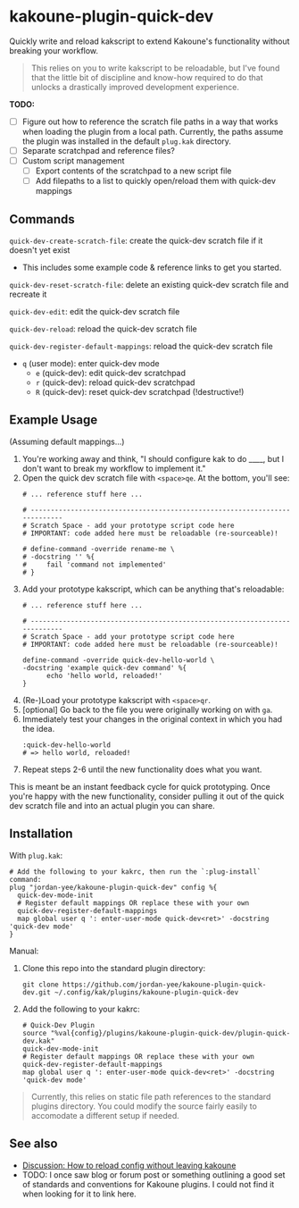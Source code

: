 # kakoune-plugin-quick-dev

Quickly write and reload kakscript to extend Kakoune's functionality without
breaking your workflow.

> This relies on you to write kakscript to be reloadable, but I've found that
> the little bit of discipline and know-how required to do that unlocks a
> drastically improved development experience.

**TODO:**
- [ ] Figure out how to reference the scratch file paths in a way that works
      when loading the plugin from a local path. Currently, the paths assume
      the plugin was installed in the default `plug.kak` directory.
- [ ] Separate scratchpad and reference files?
- [ ] Custom script management
    - [ ] Export contents of the scratchpad to a new script file
    - [ ] Add filepaths to a list to quickly open/reload them with quick-dev
          mappings

## Commands

`quick-dev-create-scratch-file`: create the quick-dev scratch file if it doesn't
yet exist
- This includes some example code & reference links to get you started.

`quick-dev-reset-scratch-file`: delete an existing quick-dev scratch file and
recreate it

`quick-dev-edit`: edit the quick-dev scratch file

`quick-dev-reload`: reload the quick-dev scratch file

`quick-dev-register-default-mappings`: reload the quick-dev scratch file
- `q` (user mode): enter quick-dev mode
  - `e` (quick-dev): edit quick-dev scratchpad
  - `r` (quick-dev): reload quick-dev scratchpad
  - `R` (quick-dev): reset quick-dev scratchpad (!destructive!)

## Example Usage

(Assuming default mappings...)

1. You're working away and think, "I should configure kak to do ____, but I
   don't want to break my workflow to implement it."
2. Open the quick dev scratch file with `<space>qe`. At the bottom, you'll see:
   ```
   # ... reference stuff here ...

   # ---------------------------------------------------------------------------
   # Scratch Space - add your prototype script code here
   # IMPORTANT: code added here must be reloadable (re-sourceable)!

   # define-command -override rename-me \
   # -docstring '' %{
   #     fail 'command not implemented'
   # }
   ```
3. Add your prototype kakscript, which can be anything that's reloadable:
   ```
   # ... reference stuff here ...

   # ---------------------------------------------------------------------------
   # Scratch Space - add your prototype script code here
   # IMPORTANT: code added here must be reloadable (re-sourceable)!

   define-command -override quick-dev-hello-world \
   -docstring 'example quick-dev command' %{
         echo 'hello world, reloaded!'
   }
   ```
4. (Re-)Load your prototype kakscript with `<space>qr`.
5. [optional] Go back to the file you were originally working on with `ga`.
6. Immediately test your changes in the original context in which you had the idea.
   ```
   :quick-dev-hello-world
   # => hello world, reloaded!
   ```
7. Repeat steps 2-6 until the new functionality does what you want.

This is meant be an instant feedback cycle for quick prototyping. Once you're
happy with the new functionality, consider pulling it out of the quick dev
scratch file and into an actual plugin you can share.

## Installation

With `plug.kak`:
```
# Add the following to your kakrc, then run the `:plug-install` command:
plug "jordan-yee/kakoune-plugin-quick-dev" config %{
  quick-dev-mode-init
  # Register default mappings OR replace these with your own
  quick-dev-register-default-mappings
  map global user q ': enter-user-mode quick-dev<ret>' -docstring 'quick-dev mode'
}
```

Manual:
1. Clone this repo into the standard plugin directory:
   ```
   git clone https://github.com/jordan-yee/kakoune-plugin-quick-dev.git ~/.config/kak/plugins/kakoune-plugin-quick-dev
   ```
2. Add the following to your kakrc:
   ```
   # Quick-Dev Plugin
   source "%val{config}/plugins/kakoune-plugin-quick-dev/plugin-quick-dev.kak"
   quick-dev-mode-init
   # Register default mappings OR replace these with your own
   quick-dev-register-default-mappings
   map global user q ': enter-user-mode quick-dev<ret>' -docstring 'quick-dev mode'
   ```

> Currently, this relies on static file path references to the standard plugins
> directory. You could modify the source fairly easily to accomodate a different
> setup if needed.

## See also

- [Discussion: How to reload config without leaving kakoune](https://discuss.kakoune.com/t/how-to-reload-config-without-leaving-kakoune/1586)
- TODO: I once saw blog or forum post or something outlining a good set of
  standards and conventions for Kakoune plugins. I could not find it when
  looking for it to link here.
